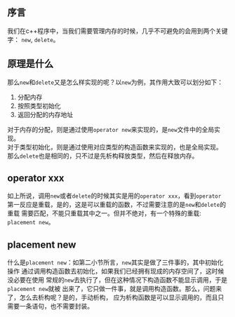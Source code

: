 ## 序言
我们在c++程序中，当我们需要管理内存的时候，几乎不可避免的会用到两个关键字：
`new`, `delete`。

## 原理是什么
那么`new`和`delete`又是怎么样实现的呢？以`new`为例，其作用大致可以划分如下：
1. 分配内存
2. 按照类型初始化
3. 返回分配的内存地址

对于内存的分配，则是通过使用`operator new`来实现的，是`new`文件中的全局实现。  
对于类型初始化，则是通过使用对应类型的构造函数来实现的，也是全局实现。  
那么`delete`也是相同的，只不过是先析构释放类型，然后在释放内存。

## operator xxx
如上所说，调用`new`或者`delete`的时候其实是用的`operator xxx`，看到`operator`
第一反应是重载，是的，这是可以重载的函数，不过需要注意的是`new`和`delete`的重载
需要匹配，不能只重载其中之一。但并不绝对，有一个特殊的重载: `placement new`。

## placement new
什么是`placement new`：如第二小节所言，`new`其实是做了三件事的，其中初始化操作
通过调用构造函数去初始化，如果我们已经拥有现成的内存空间了，这时候没必要在使用
常规的`new`去执行了，但在这种情况下构造函数不能显示调用，于是`placement new`就被
出来了，它只做一件事，就是调用构造函数。那么，问题来了，怎么去析构呢？是的，手动析构，
应为析构函数是可以显示调用的，而且只需要一条语句，也不需要封装。
